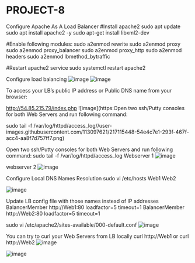 # PROJECT-8

Configure Apache As A Load Balancer
#Install apache2
sudo apt update
sudo apt install apache2 -y
sudo apt-get install libxml2-dev

#Enable following modules:
sudo a2enmod rewrite
sudo a2enmod proxy
sudo a2enmod proxy_balancer
sudo a2enmod proxy_http
sudo a2enmod headers
sudo a2enmod lbmethod_bytraffic

#Restart apache2 service
sudo systemctl restart apache2

Configure load balancing
![image](https://user-images.githubusercontent.com/113097621/217114598-58ec7d45-2856-4aea-b217-736f60d6a818.png)
![image](https://user-images.githubusercontent.com/113097621/217114703-aed4352d-18c4-4e74-8a10-4d028b797992.png)


To access your LB’s public IP address or Public DNS name from your browser:

http://54.85.215.79/index.php
![image](https:Open two ssh/Putty consoles for both Web Servers and run following command:


sudo tail -f /var/log/httpd/access_log//user-images.githubusercontent.com/113097621/217115448-54e4c7e1-293f-467f-acc4-aa8f7d757ff7.png)


Open two ssh/Putty consoles for both Web Servers and run following command:
sudo tail -f /var/log/httpd/access_log
Webserver 1
![image](https://user-images.githubusercontent.com/113097621/217116241-3933efad-1192-43a9-a991-bc79042d1aa6.png)

webserver 2
![image](https://user-images.githubusercontent.com/113097621/217116510-d0069f3c-8a2f-4772-92f5-4bf33a43bfca.png)

Configure Local DNS Names Resolution
sudo vi /etc/hosts
<WebServer1-Private-IP-Address> Web1
<WebServer2-Private-IP-Address> Web2

![image](https://user-images.githubusercontent.com/113097621/217119827-efc3a85f-5d5b-4fac-9d88-38a2d0bc1122.png)

Update LB config file with those names instead of IP addresses
BalancerMember http://Web1:80 loadfactor=5 timeout=1
BalancerMember http://Web2:80 loadfactor=5 timeout=1
 
sudo vi /etc/apache2/sites-available/000-default.conf
![image](https://user-images.githubusercontent.com/113097621/217120490-b78347be-14f9-48c9-9499-a635a189e21c.png)
  
You can try to curl your Web Servers from LB locally curl http://Web1 or curl http://Web2 
![image](https://user-images.githubusercontent.com/113097621/217121182-cd38e731-17ad-47a6-be95-c6a357f38bd5.png)
  
 ![image](https://user-images.githubusercontent.com/113097621/217121620-1fef7a3a-7b38-44e7-9db3-978a00589017.png)





